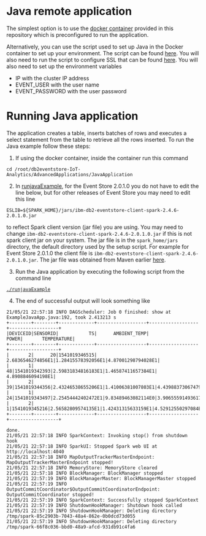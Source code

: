 # Java remote application

The simplest option is to use the [docker container](https://github.com/IBMProjectEventStore/db2eventstore-IoT-Analytics/blob/master/container) provided in this repository which is preconfigured to run the application. 

Alternatively, you can use the script used to set up Java in the Docker container to set up your environment. The script can be found [here](https://github.com/IBMProjectEventStore/db2eventstore-IoT-Analytics/blob/master/container/setup/setup-java.sh). You will also need to run the script to configure SSL that can be found [here](https://github.com/IBMProjectEventStore/db2eventstore-IoT-Analytics/blob/master/container/setup/setup-ssl.sh). You will also need to set up the environment variables
* IP with the cluster IP address
* EVENT_USER with the user name
* EVENT_PASSWORD with the user password 

# Running Java application
The application creates a table, inserts batches of rows and executes a select statement from the table to retrieve all the rows inserted. To run the Java example follow these steps:

1. If using the docker container, inside the container run this command
```
cd /root/db2eventstore-IoT-Analytics/AdvancedApplications/JavaApplication
```
2. In [runjavaExample](https://github.com/IBMProjectEventStore/db2eventstore-IoT-Analytics/blob/master/AdvancedApplications/JavaApplication/runjavaExample), for the Event Store 2.0.1.0 you do not have to edit the line below, but for other releases of Event Store you may need to edit this line
```
ESLIB=${SPARK_HOME}/jars/ibm-db2-eventstore-client-spark-2.4.6-2.0.1.0.jar
```
to reflect Spark client version (jar file) you are using.   You may need to change `ibm-db2-eventstore-client-spark-2.4.6-2.0.1.0.jar` if this is not spark client jar on your system. The jar file is in the `spark_home/jars` directory, the default directory used by the setup script. For example for Event Store 2.0.1.0 the client file is `ibm-db2-eventstore-client-spark-2.4.6-2.0.1.0.jar`. The jar file was obtained from Maven earlier [here](https://mvnrepository.com/artifact/com.ibm.event/ibm-db2-eventstore-client-spark-2.4.6).


3. Run the Java application by executing the following script from the command line

[`./runjavaExample`](./runjavaExample)

4. The end of successful output will look something like
```
21/05/21 22:57:18 INFO DAGScheduler: Job 0 finished: show at ExampleJavaApp.java:192, took 2.413213 s
+--------+--------+-------------+------------------+------------------+------------------+
|DEVICEID|SENSORID|           TS|      AMBIENT_TEMP|             POWER|       TEMPERATURE|
+--------+--------+-------------+------------------+------------------+------------------+
|       2|      20|1541019346515| 2.6836546274856E1|1.28415578392056E1|4.87001298794028E1|
|       1|      48|1541019342393|2.59831834816183E1|1.46587411657384E1| 4.8908846094198E1|
|       2|      39|1541019344356|2.43246538655206E1|1.41006381007803E1|4.43988373067479E1|
|       1|      24|1541019343497|2.25454442402472E1|9.83489463082114E0|3.90655591493617E1|
|       2|       1|1541019345216|2.56582809574135E1|1.42431315633159E1|4.52912550297084E1|
+--------+--------+-------------+------------------+------------------+------------------+

done.
21/05/21 22:57:18 INFO SparkContext: Invoking stop() from shutdown hook
21/05/21 22:57:18 INFO SparkUI: Stopped Spark web UI at http://localhost:4040
21/05/21 22:57:18 INFO MapOutputTrackerMasterEndpoint: MapOutputTrackerMasterEndpoint stopped!
21/05/21 22:57:18 INFO MemoryStore: MemoryStore cleared
21/05/21 22:57:18 INFO BlockManager: BlockManager stopped
21/05/21 22:57:19 INFO BlockManagerMaster: BlockManagerMaster stopped
21/05/21 22:57:19 INFO OutputCommitCoordinator$OutputCommitCoordinatorEndpoint: OutputCommitCoordinator stopped!
21/05/21 22:57:19 INFO SparkContext: Successfully stopped SparkContext
21/05/21 22:57:19 INFO ShutdownHookManager: Shutdown hook called
21/05/21 22:57:19 INFO ShutdownHookManager: Deleting directory /tmp/spark-85c2903b-7043-48a4-862e-0b0dcd73d055
21/05/21 22:57:19 INFO ShutdownHookManager: Deleting directory /tmp/spark-66f8c036-bbd0-48a9-afcd-931db91c4fa6
```
